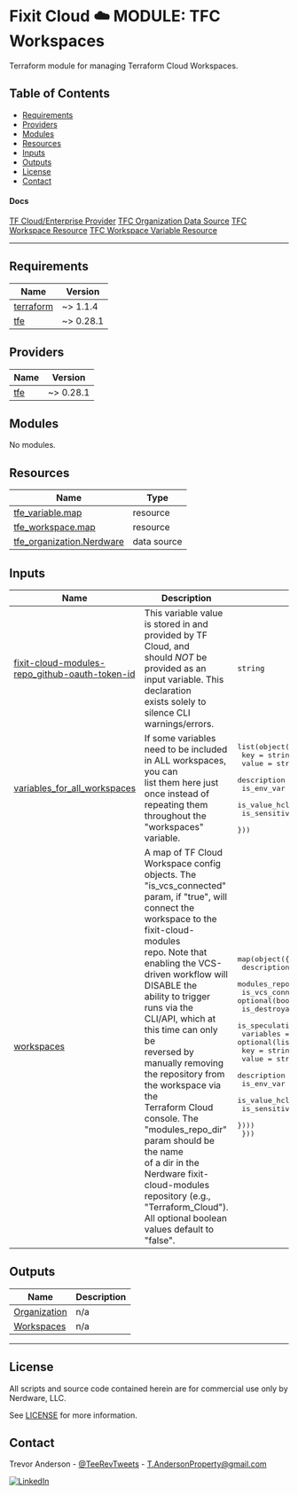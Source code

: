 <h1>Fixit Cloud ☁️ MODULE: TFC Workspaces</h1>

Terraform module for managing Terraform Cloud Workspaces.

<h2>Table of Contents</h2>

- [Requirements](#requirements)
- [Providers](#providers)
- [Modules](#modules)
- [Resources](#resources)
- [Inputs](#inputs)
- [Outputs](#outputs)
- [License](#license)
- [Contact](#contact)

#### Docs

[TF Cloud/Enterprise Provider](https://registry.terraform.io/providers/hashicorp/tfe/latest/docs)
[TFC Organization Data Source](https://registry.terraform.io/providers/hashicorp/tfe/latest/docs/data-sources/organization)
[TFC Workspace Resource](https://registry.terraform.io/providers/hashicorp/tfe/latest/docs/resources/workspace)
[TFC Workspace Variable Resource](https://registry.terraform.io/providers/hashicorp/tfe/latest/docs/resources/variable)

---

<!-- prettier-ignore-start -->
<!-- BEGINNING OF PRE-COMMIT-TERRAFORM DOCS HOOK -->
## Requirements

| Name | Version |
|------|---------|
| <a name="requirement_terraform"></a> [terraform](#requirement\_terraform) | ~> 1.1.4 |
| <a name="requirement_tfe"></a> [tfe](#requirement\_tfe) | ~> 0.28.1 |

## Providers

| Name | Version |
|------|---------|
| <a name="provider_tfe"></a> [tfe](#provider\_tfe) | ~> 0.28.1 |

## Modules

No modules.

## Resources

| Name | Type |
|------|------|
| [tfe_variable.map](https://registry.terraform.io/providers/hashicorp/tfe/latest/docs/resources/variable) | resource |
| [tfe_workspace.map](https://registry.terraform.io/providers/hashicorp/tfe/latest/docs/resources/workspace) | resource |
| [tfe_organization.Nerdware](https://registry.terraform.io/providers/hashicorp/tfe/latest/docs/data-sources/organization) | data source |

## Inputs

| Name | Description | Type | Default | Required |
|------|-------------|------|---------|:--------:|
| <a name="input_fixit-cloud-modules-repo_github-oauth-token-id"></a> [fixit-cloud-modules-repo\_github-oauth-token-id](#input\_fixit-cloud-modules-repo\_github-oauth-token-id) | This variable value is stored in and provided by TF Cloud, and<br>should *NOT* be provided as an input variable. This declaration<br>exists solely to silence CLI warnings/errors. | `string` | n/a | yes |
| <a name="input_variables_for_all_workspaces"></a> [variables\_for\_all\_workspaces](#input\_variables\_for\_all\_workspaces) | If some variables need to be included in ALL workspaces, you can<br>list them here just once instead of repeating them throughout the<br>"workspaces" variable. | <pre>list(object({<br>    key          = string<br>    value        = string<br>    description  = optional(string)<br>    is_env_var   = optional(bool)<br>    is_value_hcl = optional(bool)<br>    is_sensitive = optional(bool)<br>  }))</pre> | `[]` | no |
| <a name="input_workspaces"></a> [workspaces](#input\_workspaces) | A map of TF Cloud Workspace config objects. The "is\_vcs\_connected"<br>param, if "true", will connect the workspace to the fixit-cloud-modules<br>repo. Note that enabling the VCS-driven workflow will DISABLE the<br>ability to trigger runs via the CLI/API, which at this time can only be<br>reversed by manually removing the repository from the workspace via the<br>Terraform Cloud console. The "modules\_repo\_dir" param should be the name<br>of a dir in the Nerdware fixit-cloud-modules repository (e.g.,<br>"Terraform\_Cloud"). All optional boolean values default to "false". | <pre>map(object({<br>    description                 = optional(string)<br>    modules_repo_dir            = optional(string)<br>    is_vcs_connected            = optional(bool)<br>    is_destroyable              = optional(bool)<br>    is_speculative_plan_enabled = optional(bool)<br>    variables = optional(list(object({<br>      key          = string<br>      value        = string<br>      description  = optional(string)<br>      is_env_var   = optional(bool)<br>      is_value_hcl = optional(bool)<br>      is_sensitive = optional(bool)<br>    })))<br>  }))</pre> | n/a | yes |

## Outputs

| Name | Description |
|------|-------------|
| <a name="output_Organization"></a> [Organization](#output\_Organization) | n/a |
| <a name="output_Workspaces"></a> [Workspaces](#output\_Workspaces) | n/a |
<!-- END OF PRE-COMMIT-TERRAFORM DOCS HOOK -->
<!-- prettier-ignore-end -->

---

## License

All scripts and source code contained herein are for commercial use only by Nerdware, LLC.

See [LICENSE](/LICENSE) for more information.

## Contact

Trevor Anderson - [@TeeRevTweets](https://twitter.com/teerevtweets) - T.AndersonProperty@gmail.com

[![LinkedIn][linkedin-shield]][linkedin-url]

<!-- MARKDOWN LINKS & IMAGES -->
<!-- https://www.markdownguide.org/basic-syntax/#reference-style-links -->

[linkedin-url]: https://www.linkedin.com/in/trevor-anderson-3a3b0392/
[linkedin-shield]: https://img.shields.io/badge/LinkedIn-0077B5?logo=linkedin&logoColor=white
